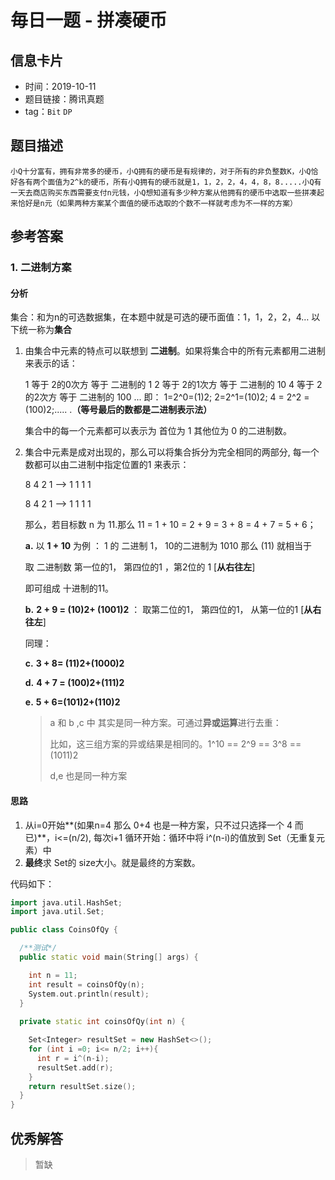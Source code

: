 # 毎日一题 -  拼凑硬币

## 信息卡片

* 时间：2019-10-11
* 题目链接：腾讯真题
* tag：`Bit` `DP`  
## 题目描述
```
小Q十分富有，拥有非常多的硬币，小Q拥有的硬币是有规律的，对于所有的非负整数K，小Q恰好各有两个面值为2^k的硬币，所有小Q拥有的硬币就是1，1，2，2，4，4，8，8.....小Q有一天去商店购买东西需要支付n元钱，小Q想知道有多少种方案从他拥有的硬币中选取一些拼凑起来恰好是n元（如果两种方案某个面值的硬币选取的个数不一样就考虑为不一样的方案）
```

## 参考答案

### 1. 二进制方案

#### 分析

集合：和为n的可选数据集，在本题中就是可选的硬币面值：1，1，2，2，4… 以下统一称为**集合**

1. 由集合中元素的特点可以联想到 **二进制**。如果将集合中的所有元素都用二进制来表示的话：

   1 等于 2的0次方 等于 二进制的 1 
   2 等于 2的1次方 等于 二进制的 10
   4 等于 2的2次方 等于 二进制的 100
   ...
   即：
   1=2^0=(1)2; 2=2^1=(10)2; 4 = 2^2 = (100)2;..... .**（等号最后的数都是二进制表示法）**

   集合中的每一个元素都可以表示为 首位为 1 其他位为 0 的二进制数。

2. 集合中元素是成对出现的，那么可以将集合拆分为完全相同的两部分, 每一个数都可以由二进制中指定位置的1 来表示：

   8 4 2 1             —>     1 1 1 1

   8 4 2 1             —>     1 1 1 1

   那么，若目标数 n 为 11.那么  11 = 1 + 10 = 2 + 9 = 3 + 8 = 4 + 7 = 5 + 6；

   **a.** 以 **1 + 10** 为例 ： 1 的 二进制  1，  10的二进制为  1010     那么 (11) 就相当于 

   取 二进制数 第一位的1， 第四位的1 ，第2位的 1 [**从右往左**]

    即可组成 十进制的11。

   **b.** **2 + 9 = (10)2+ (1001)2** ： 取第二位的1， 第四位的1， 从第一位的1 [**从右往左**]

   同理：

   **c.** **3 + 8= (11)2+(1000)2**

   **d.** **4 + 7 = (100)2+(111)2**

   **e.** **5 + 6=(101)2+(110)2**

   > a 和 b ,c 中 其实是同一种方案。可通过**异或运算**进行去重：
   >
   > 比如，这三组方案的异或结果是相同的。1^10 == 2^9 == 3^8 == (1011)2
   >
   > d,e 也是同一种方案

#### 思路

1. 从i=0开始**(如果n=4 那么 0+4 也是一种方案，只不过只选择一个 4 而已)**，i<=(n/2), 每次i+1  循环开始：循环中将 i^(n-i)的值放到 Set（无重复元素）中
2. **最终**求 Set的 size大小。就是最终的方案数。

代码如下：

```c++
import java.util.HashSet;
import java.util.Set;

public class CoinsOfQy {

  /**测试*/
  public static void main(String[] args) {

    int n = 11;
    int result = coinsOfQy(n);
    System.out.println(result);
  }
  
  private static int coinsOfQy(int n) {

    Set<Integer> resultSet = new HashSet<>();
    for (int i =0; i<= n/2; i++){
      int r = i^(n-i);
      resultSet.add(r);
    }
    return resultSet.size();
  }
}

```


## 优秀解答

>暂缺
